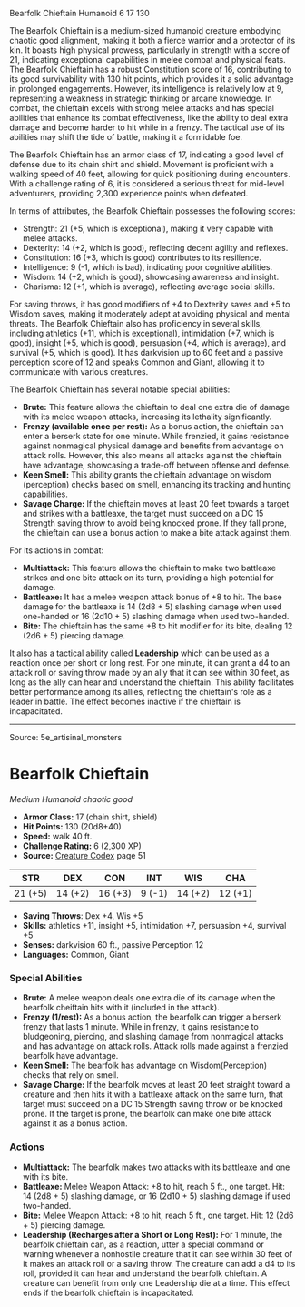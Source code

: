 <MonsterName/>Bearfolk Chieftain</MonsterName>
<CreatureType/>Humanoid</CreatureType>
<CR/>6</CR>
<AC/>17</AC>
<HP/>130</HP>
<summary>The Bearfolk Chieftain is a medium-sized humanoid creature embodying chaotic good alignment, making it both a fierce warrior and a protector of its kin. It boasts high physical prowess, particularly in strength with a score of 21, indicating exceptional capabilities in melee combat and physical feats. The Bearfolk Chieftain has a robust Constitution score of 16, contributing to its good survivability with 130 hit points, which provides it a solid advantage in prolonged engagements. However, its intelligence is relatively low at 9, representing a weakness in strategic thinking or arcane knowledge. In combat, the chieftain excels with strong melee attacks and has special abilities that enhance its combat effectiveness, like the ability to deal extra damage and become harder to hit while in a frenzy. The tactical use of its abilities may shift the tide of battle, making it a formidable foe.</summary>

<detail>

The Bearfolk Chieftain has an armor class of 17, indicating a good level of defense due to its chain shirt and shield. Movement is proficient with a walking speed of 40 feet, allowing for quick positioning during encounters. With a challenge rating of 6, it is considered a serious threat for mid-level adventurers, providing 2,300 experience points when defeated.

In terms of attributes, the Bearfolk Chieftain possesses the following scores:
- Strength: 21 (+5, which is exceptional), making it very capable with melee attacks.
- Dexterity: 14 (+2, which is good), reflecting decent agility and reflexes.
- Constitution: 16 (+3, which is good) contributes to its resilience.
- Intelligence: 9 (-1, which is bad), indicating poor cognitive abilities.
- Wisdom: 14 (+2, which is good), showcasing awareness and insight.
- Charisma: 12 (+1, which is average), reflecting average social skills.

For saving throws, it has good modifiers of +4 to Dexterity saves and +5 to Wisdom saves, making it moderately adept at avoiding physical and mental threats. The Bearfolk Chieftain also has proficiency in several skills, including athletics (+11, which is exceptional), intimidation (+7, which is good), insight (+5, which is good), persuasion (+4, which is average), and survival (+5, which is good). It has darkvision up to 60 feet and a passive perception score of 12 and speaks Common and Giant, allowing it to communicate with various creatures.

The Bearfolk Chieftain has several notable special abilities:
- **Brute:** This feature allows the chieftain to deal one extra die of damage with its melee weapon attacks, increasing its lethality significantly.
- **Frenzy (available once per rest):** As a bonus action, the chieftain can enter a berserk state for one minute. While frenzied, it gains resistance against nonmagical physical damage and benefits from advantage on attack rolls. However, this also means all attacks against the chieftain have advantage, showcasing a trade-off between offense and defense.
- **Keen Smell:** This ability grants the chieftain advantage on wisdom (perception) checks based on smell, enhancing its tracking and hunting capabilities.
- **Savage Charge:** If the chieftain moves at least 20 feet towards a target and strikes with a battleaxe, the target must succeed on a DC 15 Strength saving throw to avoid being knocked prone. If they fall prone, the chieftain can use a bonus action to make a bite attack against them.

For its actions in combat:
- **Multiattack:** This feature allows the chieftain to make two battleaxe strikes and one bite attack on its turn, providing a high potential for damage.
- **Battleaxe:** It has a melee weapon attack bonus of +8 to hit. The base damage for the battleaxe is 14 (2d8 + 5) slashing damage when used one-handed or 16 (2d10 + 5) slashing damage when used two-handed.
- **Bite:** The chieftain has the same +8 to hit modifier for its bite, dealing 12 (2d6 + 5) piercing damage.

It also has a tactical ability called **Leadership** which can be used as a reaction once per short or long rest. For one minute, it can grant a d4 to an attack roll or saving throw made by an ally that it can see within 30 feet, as long as the ally can hear and understand the chieftain. This ability facilitates better performance among its allies, reflecting the chieftain's role as a leader in battle. The effect becomes inactive if the chieftain is incapacitated.</detail>



---

Source: 5e_artisinal_monsters

# Bearfolk Chieftain

*Medium* *Humanoid* *chaotic good*

- **Armor Class:** 17 (chain shirt, shield)
- **Hit Points:** 130 (20d8+40)
- **Speed:** walk 40 ft.
- **Challenge Rating:** 6 (2,300 XP)
- **Source:** [Creature Codex](https://koboldpress.com/kpstore/product/creature-codex-for-5th-edition-dnd) page 51

| STR | DEX | CON | INT | WIS | CHA |
| --- | --- | --- | --- | --- | --- |
| 21 (+5) | 14 (+2) | 16 (+3) | 9 (-1) | 14 (+2) | 12 (+1) |

- **Saving Throws**: Dex +4, Wis +5
- **Skills:** athletics +11, insight +5, intimidation +7, persuasion +4, survival +5
- **Senses:** darkvision 60 ft., passive Perception 12
- **Languages:** Common, Giant

### Special Abilities

- **Brute:** A melee weapon deals one extra die of its damage when the bearfolk cheiftain hits with it (included in the attack).
- **Frenzy (1/rest):** As a bonus action, the bearfolk can trigger a berserk frenzy that lasts 1 minute. While in frenzy, it gains resistance to bludgeoning, piercing, and slashing damage from nonmagical attacks and has advantage on attack rolls. Attack rolls made against a frenzied bearfolk have advantage.
- **Keen Smell:** The bearfolk has advantage on Wisdom(Perception) checks that rely on smell.
- **Savage Charge:** If the bearfolk moves at least 20 feet straight toward a creature and then hits it with a battleaxe attack on the same turn, that target must succeed on a DC 15 Strength saving throw or be knocked prone. If the target is prone, the bearfolk can make one bite attack against it as a bonus action.

### Actions

- **Multiattack:** The bearfolk makes two attacks with its battleaxe and one with its bite.
- **Battleaxe:** Melee Weapon Attack: +8 to hit, reach 5 ft., one target. Hit: 14 (2d8 + 5) slashing damage, or 16 (2d10 + 5) slashing damage if used two-handed.
- **Bite:** Melee Weapon Attack: +8 to hit, reach 5 ft., one target. Hit: 12 (2d6 + 5) piercing damage.
- **Leadership (Recharges after a Short or Long Rest):** For 1 minute, the bearfolk chieftain can, as a reaction, utter a special command or warning whenever a nonhostile creature that it can see within 30 feet of it makes an attack roll or a saving throw. The creature can add a d4 to its roll, provided it can hear and understand the bearfolk chieftain. A creature can benefit from only one Leadership die at a time. This effect ends if the bearfolk chieftain is incapacitated.




